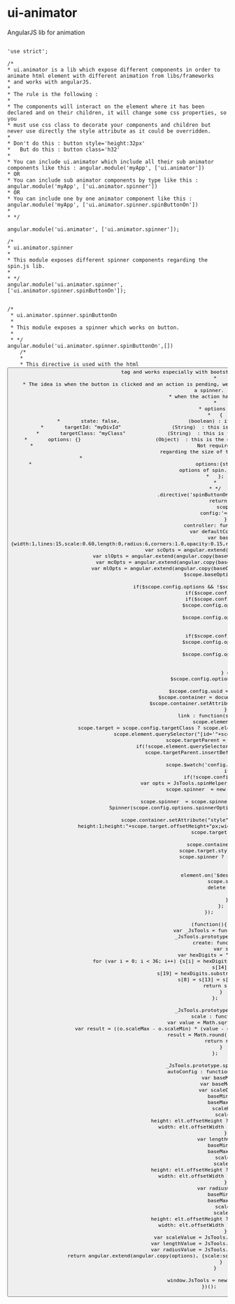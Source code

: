 # ui-animator
AngularJS lib for animation


<pre><code>
'use strict';

/*
* ui.animator is a lib which expose different components in order to animate html element with different animation from libs/frameworks
* and works with angularJS.
*
* The rule is the following :
*
* The components will interact on the element where it has been declared and on their children, it will change some css properties, so you
* must use css class to decorate your components and children but never use directly the style attribute as it could be overridden.
*
* Don't do this : button style='height:32px'
*   But do this : button class='h32'
*
* You can include ui.animator which include all their sub animator components like this : angular.module('myApp', ['ui.animator'])
* OR
* You can include sub animator components by type like this :  angular.module('myApp', ['ui.animator.spinner'])
* OR
* You can include one by one animator component like this :  angular.module('myApp', ['ui.animator.spinner.spinButtonOn'])
*
* */

angular.module('ui.animator', ['ui.animator.spinner']);

/*
* ui.animator.spinner
*
* This module exposes different spinner components regarding the spin.js lib.
*
* */
angular.module('ui.animator.spinner',['ui.animator.spinner.spinButtonOn']);


/*
 * ui.animator.spinner.spinButtonOn
 *
 * This module exposes a spinner which works on button.
 *
 * */
angular.module('ui.animator.spinner.spinButtonOn',[])
    /*
    *
    * This directive is used with the html <button> tag and works especially with bootstrap and glyphicon icons.
    *
    * The idea is when the button is clicked and an action is pending, we replace the target element (ex:icon) inside the button with a spinner.
    * when the action has finished.
    *
    * options :
    *   {
    *       state: false,                       (boolean) : it drives when the spinner appears and disappears.
    *       targetId: "myDivId"                 (String)  : this is the html element id which be replaced by the spinner.
    *       targetClass: "myClass"              (String)  : this is the html element class which be replaced by the spinner.
    *       options: {}                         (Object)  : this is the overriding options object for the spinner (see spin.js docs)
    *                                                       Not required, if not setted, it will scale automatically the spinner regarding the size of the target.
    *                                                       otherwise the object is like this :
    *                                                       options:{style:'line/circle', size:'s/m', spinnerOptions: {overriding options of spin.js}}
    *   };
    *
    * */
    .directive('spinButtonOn', function() {
        return {
            scope:{
                config:'=spinButtonOn'
            },
            controller: function($scope){
                var defaultColor = '#333333';
                var baseOptions = {width:1,lines:15,scale:0.60,length:0,radius:6,corners:1.0,opacity:0.15,rotate:35,direction:1,speed:1.0,trail:79,color:defaultColor};
                var scOpts = angular.extend(angular.copy(baseOptions), {});
                var slOpts = angular.extend(angular.copy(baseOptions), {width:1,lines:11,scale:0.5,length:6});
                var mcOpts = angular.extend(angular.copy(baseOptions), {width:2,lines:13,scale:1,radius:5});
                var mlOpts = angular.extend(angular.copy(baseOptions), {width:1,lines:13,scale:0.75,length:5});
                $scope.baseOptions = baseOptions;

                if($scope.config.options && !$scope.config.options.spinnerOptions){
                    if($scope.config.options.size=='s'){
                        if($scope.config.options.style=='line'){
                            $scope.config.options.spinnerOptions = slOpts;
                        } else {
                            $scope.config.options.spinnerOptions = scOpts;
                        }
                    } else{
                        if($scope.config.options.style=='line'){
                            $scope.config.options.spinnerOptions = mlOpts;
                        } else {
                            $scope.config.options.spinnerOptions = mcOpts;
                        }
                    }
                } else {
                    $scope.config.options= {spinnerOptions :null};
                }
                $scope.config.uuid = JsTools.uuid.create();
                $scope.container = document.createElement("span");
                $scope.container.setAttribute("id", $scope.config.uuid);
            },
            link : function(scope, element) {
                scope.element = element[0];
                scope.target = scope.config.targetClass ? scope.element.querySelector("."+scope.config.targetClass+"") : scope.element.querySelector("[id='"+scope.config.targetId+"']");
                scope.targetParent = scope.target.parentNode;
                if(!scope.element.querySelector("[id='"+scope.config.uuid+"']")){
                    scope.targetParent.insertBefore(scope.container, scope.target);
                }
                scope.$watch('config.state', function(state){
                    if(state){
                        if(!scope.config.options.spinnerOptions){
                            var opts = JsTools.spinHelper.autoConfig(scope.baseOptions, scope.target);
                            scope.spinner  = new Spinner(opts).spin(scope.container);
                        } else {
                            scope.spinner  = scope.spinner ? scope.spinner.spin(scope.container) : new Spinner(scope.config.options.spinnerOptions).spin(scope.container);
                        }
                        scope.container.setAttribute("style", "display:inline-block;position:relative;line-height:1;height:"+scope.target.offsetHeight+"px;width:"+ scope.target.offsetWidth+"px");
                        scope.target.style.display = 'none';
                    } else {
                        scope.container.style.display = 'none';
                        scope.target.style.display = 'inline-block';
                        scope.spinner ? scope.spinner.stop() : null;
                    }
                });
                element.on('$destroy', function() {
                    scope.spinner.stop();
                    delete scope.spinner;
                });
            }
        };
});

(function(){
    var _JsTools = function(){};
    _JsTools.prototype.uuid = {
        create: function(){
              var s = [];
              var hexDigits = "0123456789abcdef";
              for (var i = 0; i < 36; i++) {s[i] = hexDigits.substr(Math.floor(Math.random() * 0x10), 1);}
              s[14] = "4";
              s[19] = hexDigits.substr((s[19] & 0x3) | 0x8, 1);
              s[8] = s[13] = s[18] = s[23] = "-";
              return s.join("");
        }
    };

    _JsTools.prototype.math = {
        scale : function(o){
            var value = Math.sqrt(o.height*o.width);
            var result = ((o.scaleMax - o.scaleMin) * (value - o.baseMin) / (o.baseMax - o.baseMin)) + o.scaleMin;
            result = Math.round(result * 100) / 100;
            return result ;
        }
    };

    _JsTools.prototype.spinHelper = {
        autoConfig : function(options, elt){
            var baseMin = 11;
            var baseMax = 284;
            var scaleObject = {
                baseMin: baseMin,
                baseMax: baseMax,
                scaleMin: 0.6,
                scaleMax: 5,
                height: elt.offsetHeight ?  elt.offsetHeight : baseMin,
                width: elt.offsetWidth ? elt.offsetWidth : baseMin
            };
            var lengthObject = {
                baseMin: baseMin,
                baseMax: baseMax,
                scaleMin: 0,
                scaleMax: 10,
                height: elt.offsetHeight ?  elt.offsetHeight : baseMin,
                width: elt.offsetWidth ? elt.offsetWidth : baseMin
            };
            var radiusObject = {
                baseMin: baseMin,
                baseMax: baseMax,
                scaleMin: 6,
                scaleMax: 12,
                height: elt.offsetHeight ?  elt.offsetHeight : baseMin,
                width: elt.offsetWidth ? elt.offsetWidth : baseMin
            };
            var scaleValue = JsTools.math.scale(scaleObject);
            var lengthValue = JsTools.math.scale(lengthObject);
            var radiusValue = JsTools.math.scale(radiusObject);
            return angular.extend(angular.copy(options), {scale:scaleValue, length: lengthValue, radius: radiusValue});
        }
    }

    window.JsTools = new _JsTools();
})();

</code></pre>
